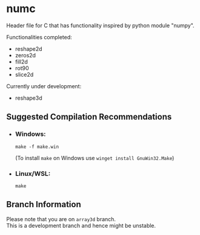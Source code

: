 # numc
Header file for C that has functionality inspired by python module "numpy".

Functionalities completed:  
* reshape2d
* zeros2d
* fill2d
* rot90
* slice2d

Currently under development:  
* reshape3d
  
  
## Suggested Compilation Recommendations

- ### Windows:  
  ```make -f make.win```  
  
  (To install ```make``` on Windows use ```winget install GnuWin32.Make```)
  
- ### Linux/WSL:  
  ```make```

## Branch Information
Please note that you are on `array3d` branch.  
This is a development branch and hence might be unstable.

